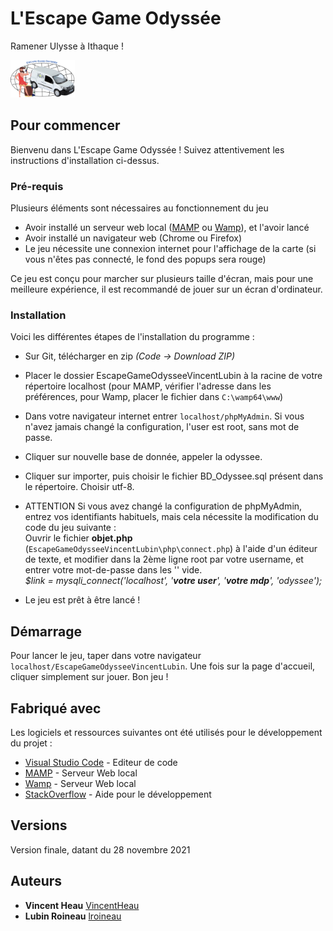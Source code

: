# L'Escape Game Odyssée

Ramener Ulysse à Ithaque !

<img src="media/logo.png" height="60px" width="auto"/>

## Pour commencer

Bienvenu dans L'Escape Game Odyssée ! Suivez attentivement les instructions d'installation ci-dessus.

### Pré-requis

Plusieurs éléments sont nécessaires au fonctionnement du jeu

- Avoir installé un serveur web local ([MAMP](https://www.mamp.info/en/downloads/) ou [Wamp](https://www.wampserver.com/)), et l'avoir lancé
- Avoir installé un navigateur web (Chrome ou Firefox)
- Le jeu nécessite une connexion internet pour l'affichage de la carte (si vous n'êtes pas connecté, le fond des popups sera rouge)

Ce jeu est conçu pour marcher sur plusieurs taille d'écran, mais pour une meilleure expérience, il est recommandé de jouer sur un écran d'ordinateur.

### Installation

Voici les différentes étapes de l'installation du programme :

- Sur Git, télécharger en zip _(Code -> Download ZIP)_
- Placer le dossier EscapeGameOdysseeVincentLubin à la racine de votre répertoire localhost (pour MAMP, vérifier l'adresse dans les préférences, pour Wamp, placer le fichier dans ``C:\wamp64\www``)
- Dans votre navigateur internet entrer ``localhost/phpMyAdmin``. Si vous n'avez jamais changé la configuration, l'user est root, sans mot de passe. 
- Cliquer sur nouvelle base de donnée, appeler la odyssee.
- Cliquer sur importer, puis choisir le fichier BD_Odyssee.sql présent dans le répertoire. Choisir utf-8.
- ATTENTION Si vous avez changé la configuration de phpMyAdmin, entrez vos identifiants habituels, mais cela nécessite la modification du code du jeu suivante :\
Ouvrir le fichier **objet.php** (``EscapeGameOdysseeVincentLubin\php\connect.php``) à l'aide d'un éditeur de texte, et modifier dans la 2ème ligne root par votre username, et entrer votre mot-de-passe dans les '' vide.\
_$link = mysqli_connect('localhost', '**votre user**', '**votre mdp**', 'odyssee');_

- Le jeu est prêt à être lancé !

## Démarrage

Pour lancer le jeu, taper dans votre navigateur ``localhost/EscapeGameOdysseeVincentLubin``. Une fois sur la page d'accueil, cliquer simplement sur jouer. Bon jeu ! 

## Fabriqué avec

Les logiciels et ressources suivantes ont été utilisés pour le développement du projet :

* [Visual Studio Code](https://visualstudio.microsoft.com/fr/) - Editeur de code
* [MAMP](https://www.mamp.info/en/downloads/) - Serveur Web local
* [Wamp](https://www.wampserver.com/) - Serveur Web local
* [StackOverflow](https://stackoverflow.com/) - Aide pour le développement 

## Versions

Version finale, datant du 28 novembre 2021

## Auteurs

* **Vincent Heau** [VincentHeau](https://github.com/VincentHeau)
* **Lubin Roineau** [lroineau](https://github.com/lroineau)
